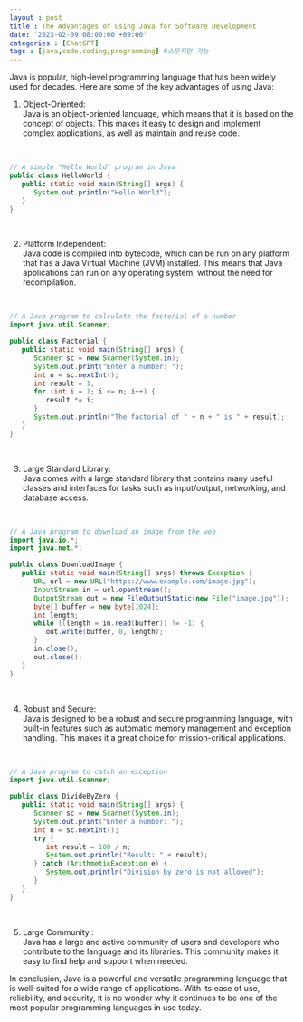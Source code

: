 ```yaml
---
layout : post
title : The Advantages of Using Java for Software Development
date: '2023-02-09 08:00:00 +09:00'
categories : [ChatGPT]
tags : [java,code,coding,programming] #소문자만 가능
---
```



Java is popular, high-level programming language that has been widely used for decades. Here are some of the key advantages of using Java:

1.  Object-Oriented:  
 Java is an object-oriented language, which means that it is based on the concept of objects. This makes it easy to design and implement complex applications, as well as maintain and reuse code.
<br>

```java
// A simple "Hello World" program in Java
public class HelloWorld {
   public static void main(String[] args) {
      System.out.println("Hello World");
   }
}
```
<br>

2.  Platform Independent:  
Java code is compiled into bytecode, which can be run on any platform that has a Java Virtual Machine (JVM) installed. This means that Java applications can run on any operating system, without the need for recompilation.

<br>

```java
// A Java program to calculate the factorial of a number
import java.util.Scanner;

public class Factorial {
   public static void main(String[] args) {
      Scanner sc = new Scanner(System.in);
      System.out.print("Enter a number: ");
      int n = sc.nextInt();
      int result = 1;
      for (int i = 1; i <= n; i++) {
         result *= i;
      }
      System.out.println("The factorial of " + n + " is " + result);
   }
}
```

<br>

3.  Large Standard Library:  
Java comes with a large standard library that contains many useful classes and interfaces for tasks such as input/output, networking, and database access.

<br>


```java
// A Java program to download an image from the web
import java.io.*;
import java.net.*;

public class DownloadImage {
   public static void main(String[] args) throws Exception {
      URL url = new URL("https://www.example.com/image.jpg");
      InputStream in = url.openStream();
      OutputStream out = new FileOutputStatic(new File("image.jpg"));
      byte[] buffer = new byte[1024];
      int length;
      while ((length = in.read(buffer)) != -1) {
         out.write(buffer, 0, length);
      }
      in.close();
      out.close();
   }
}
```
<br>

4.  Robust and Secure:  
Java is designed to be a robust and secure programming language, with built-in features such as automatic memory management and exception handling. This makes it a great choice for mission-critical applications.

<br>

```java
// A Java program to catch an exception
import java.util.Scanner;

public class DivideByZero {
   public static void main(String[] args) {
      Scanner sc = new Scanner(System.in);
      System.out.print("Enter a number: ");
      int n = sc.nextInt();
      try {
         int result = 100 / n;
         System.out.println("Result: " + result);
      } catch (ArithmeticException e) {
         System.out.println("Division by zero is not allowed");
      }
   }
}
```

<br>


5.  Large Community :  
Java has a large and active community of users and developers who contribute to the language and its libraries. This community makes it easy to find help and support when needed.

In conclusion, Java is a powerful and versatile programming language that is well-suited for a wide range of applications. With its ease of use, reliability, and security, it is no wonder why it continues to be one of the most popular programming languages in use today.
